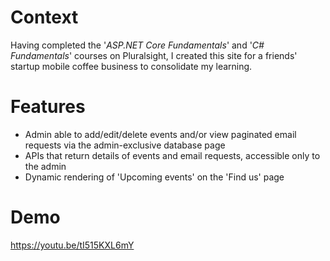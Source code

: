 # Context
Having completed the '_ASP.NET Core Fundamentals_' and '_C# Fundamentals_' courses on Pluralsight, I created this site for a friends' startup mobile coffee business to consolidate my learning.

# Features
- Admin able to add/edit/delete events and/or view paginated email requests via the admin-exclusive database page
- APIs that return details of events and email requests, accessible only to the admin
- Dynamic rendering of 'Upcoming events' on the 'Find us' page

# Demo
https://youtu.be/tI515KXL6mY

